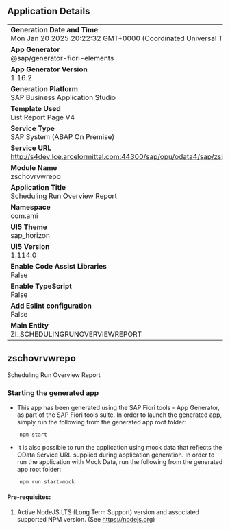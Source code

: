 ## Application Details
|               |
| ------------- |
|**Generation Date and Time**<br>Mon Jan 20 2025 20:22:32 GMT+0000 (Coordinated Universal Time)|
|**App Generator**<br>@sap/generator-fiori-elements|
|**App Generator Version**<br>1.16.2|
|**Generation Platform**<br>SAP Business Application Studio|
|**Template Used**<br>List Report Page V4|
|**Service Type**<br>SAP System (ABAP On Premise)|
|**Service URL**<br>http://s4dev.lce.arcelormittal.com:44300/sap/opu/odata4/sap/zsb_schedulingovrvwreport/srvd/sap/zui_schedulingrunovrvwreport/0001/|
|**Module Name**<br>zschovrvwrepo|
|**Application Title**<br>Scheduling Run Overview Report|
|**Namespace**<br>com.ami|
|**UI5 Theme**<br>sap_horizon|
|**UI5 Version**<br>1.114.0|
|**Enable Code Assist Libraries**<br>False|
|**Enable TypeScript**<br>False|
|**Add Eslint configuration**<br>False|
|**Main Entity**<br>ZI_SCHEDULINGRUNOVERVIEWREPORT|

## zschovrvwrepo

Scheduling Run Overview Report

### Starting the generated app

-   This app has been generated using the SAP Fiori tools - App Generator, as part of the SAP Fiori tools suite.  In order to launch the generated app, simply run the following from the generated app root folder:

```
    npm start
```

- It is also possible to run the application using mock data that reflects the OData Service URL supplied during application generation.  In order to run the application with Mock Data, run the following from the generated app root folder:

```
    npm run start-mock
```

#### Pre-requisites:

1. Active NodeJS LTS (Long Term Support) version and associated supported NPM version.  (See https://nodejs.org)


